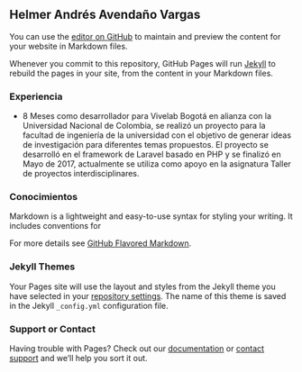 ## Helmer Andrés Avendaño Vargas

You can use the [editor on GitHub](https://github.com/helmeraac/helmeraac.github.io/edit/master/index.md) to maintain and preview the content for your website in Markdown files.

Whenever you commit to this repository, GitHub Pages will run [Jekyll](https://jekyllrb.com/) to rebuild the pages in your site, from the content in your Markdown files.

### Experiencia

- 8 Meses como desarrollador para Vivelab Bogotá en alianza con la Universidad Nacional de Colombia, se realizó un proyecto para la facultad de ingeniería de la universidad con el objetivo de generar ideas de investigación para diferentes temas propuestos. El proyecto se desarrolló en el framework de Laravel basado en PHP y se finalizó en Mayo de 2017, actualmente se utiliza como apoyo en la asignatura Taller de proyectos interdisciplinares.

### Conocimientos

Markdown is a lightweight and easy-to-use syntax for styling your writing. It includes conventions for


For more details see [GitHub Flavored Markdown](https://guides.github.com/features/mastering-markdown/).

### Jekyll Themes

Your Pages site will use the layout and styles from the Jekyll theme you have selected in your [repository settings](https://github.com/helmeraac/helmeraac.github.io/settings). The name of this theme is saved in the Jekyll `_config.yml` configuration file.

### Support or Contact

Having trouble with Pages? Check out our [documentation](https://help.github.com/categories/github-pages-basics/) or [contact support](https://github.com/contact) and we’ll help you sort it out.
